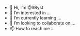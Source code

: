 - 👋 Hi, I’m @SByst
- 👀 I’m interested in ...
- 🌱 I’m currently learning ...
- 💞️ I’m looking to collaborate on ...
- 📫 How to reach me ...

<!---
SByst/SByst is a ✨ special ✨ repository because its `README.md` (this file) appears on your GitHub profile.
You can click the Preview link to take a look at your changes.
--->
